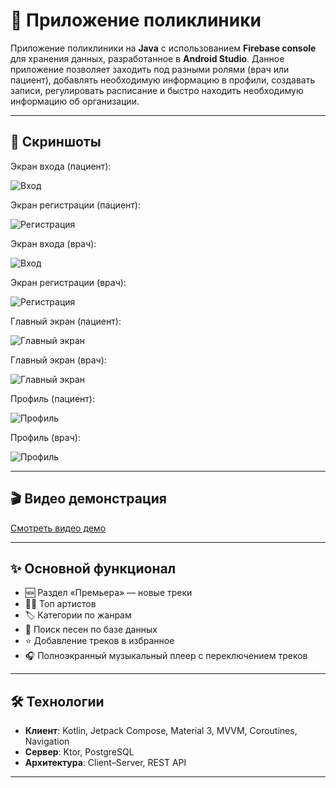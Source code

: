 # 🏥 Приложение поликлиники

Приложение поликлиники на **Java** с использованием **Firebase console** для хранения данных, разработанное в **Android Studio**.
Данное приложение позволяет заходить под разными ролями (врач или пациент), добавлять необходимую информацию в профили, создавать записи, регулировать расписание и быстро находить необходимую информацию об организации.

---

## 📸 Скриншоты
Экран входа (пациент):

![Вход](loginPatient.png)

Экран регистрации (пациент): 

![Регистрация](signUpPatient.png)

Экран входа (врач):

![Вход](loginDoctor.png)

Экран регистрации (врач): 

![Регистрация](signUpDoctor.png)

Главный экран (пациент):

![Главный экран](homePatient.png)

Главный экран (врач):

![Главный экран](homeDoctor.png)

Профиль (пациент):

![Профиль](profilePatient.png)

Профиль (врач):

![Профиль](profileDoctor.png)

---

## 🎬 Видео демонстрация

[Смотреть видео демо](https://drive.google.com/file/d/1ClHKxK7Zn2hZc6hy6hSwUnhJCXUKXHV4/view?usp=sharing)

---

## ✨ Основной функционал
- 🆕 Раздел «Премьера» — новые треки  
- 🧑‍🎤 Топ артистов  
- 🏷️ Категории по жанрам  
- 🔎 Поиск песен по базе данных  
- ⭐ Добавление треков в избранное  
- 🎧 Полноэкранный музыкальный плеер с переключением треков  

---

## 🛠 Технологии
- **Клиент**: Kotlin, Jetpack Compose, Material 3, MVVM, Coroutines, Navigation  
- **Сервер**: Ktor, PostgreSQL  
- **Архитектура**: Client–Server, REST API  

---
